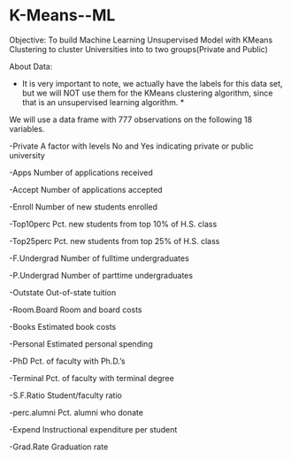 # K-Means--ML
Objective:
To build Machine Learning Unsupervised Model with KMeans Clustering to cluster Universities into to two groups(Private and Public)

About Data:
* It is very important to note, we actually have the labels for this data set, but we will NOT use them for the KMeans clustering algorithm, since that is an unsupervised learning algorithm. *

We will use a data frame with 777 observations on the following 18 variables.

  -Private A factor with levels No and Yes indicating private or public university

  -Apps Number of applications received

  -Accept Number of applications accepted

  -Enroll Number of new students enrolled

  -Top10perc Pct. new students from top 10% of H.S. class

  -Top25perc Pct. new students from top 25% of H.S. class

  -F.Undergrad Number of fulltime undergraduates

  -P.Undergrad Number of parttime undergraduates

  -Outstate Out-of-state tuition

  -Room.Board Room and board costs
  
  -Books Estimated book costs

  -Personal Estimated personal spending

  -PhD Pct. of faculty with Ph.D.’s

  -Terminal Pct. of faculty with terminal degree

  -S.F.Ratio Student/faculty ratio

  -perc.alumni Pct. alumni who donate
  
  -Expend Instructional expenditure per student
  
  -Grad.Rate Graduation rate
